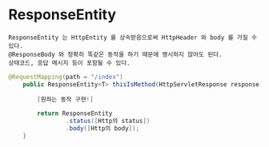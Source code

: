 # ResponseEntity
    ResponseEntity 는 HttpEntity 를 상속받음으로써 HttpHeader 와 body 를 가질 수 있다.
    @ResponseBody 와 정확히 똑같은 동작을 하기 때문에 명시하지 않아도 된다.
    상태코드, 응답 메시지 등이 포함될 수 있다.

```java
@RequestMapping(path = "/index")
    public ResponseEntity<T> thisIsMethod(HttpServletResponse response) {
        
        [원하는 동작 구현!]

        return ResponseEntity
                .status([Http의 status])
                .body([Http의 body]);
    }
```

